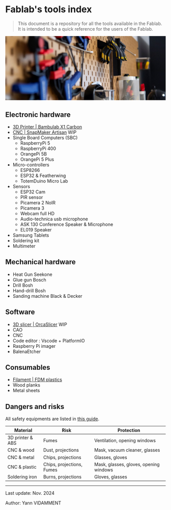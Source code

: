 # Fablab's tools index

> This document is a repository for all the tools available in the Fablab. It is intended to be a quick reference for the users of the Fablab.

![Tools](assets/readme-1.png)

## Electronic hardware

- [3D Printer | Bambulab X1 Carbon](hardware/bambulab.md)
- [CNC | SnapMaker Artisan](hardware/snapmaker.md) WIP
- Single Board Computers (SBC)
  - RaspberryPi 5
  - RaspberryPi 400
  - OrangePi 5B
  - OrangePi 5 Plus
- Micro-controllers
  - ESP8266
  - ESP32 & Featherwing
  - TotemDuino Micro Lab
- Sensors
  - ESP32 Cam
  - PIR sensor
  - Picamera 2 NoIR
  - Picamera 3
  - Webcam full HD
  - Audio-technica usb microphone
  - ASK 130 Conference Speaker & Microphone
  - EL019 Speaker
- Samsung Tablets
- Soldering kit
- Multimeter

## Mechanical hardware

- Heat Gun Seekone
- Glue gun Bosch
- Drill Bosh
- Hand-drill Bosh
- Sanding machine Black & Decker

## Software

- [3D slicer | OrcaSlicer](software/orcaslicer.md) WIP
- CAO
- CNC
- Code editor : Vscode + PlatformIO
- Raspberry Pi imager
- BalenaEtcher

## Consumables

- [Filament | FDM plastics](consumables/filament.md)
- Wood planks
- Metal sheets

## Dangers and risks

All safety equipments are listed in [this guide](safety/equipements.md).

| Material         | Risk                      | Protection                             |
| ---------------- | ------------------------- | -------------------------------------- |
| 3D printer & ABS | Fumes                     | Ventilation, opening windows           |
| CNC & wood       | Dust, projections         | Mask, vacuum cleaner, glasses          |
| CNC & metal      | Chips, projections        | Glasses, gloves                        |
| CNC & plastic    | Chips, projections, Fumes | Mask, glasses, gloves, opening windows |
| Soldering iron   | Burns, projections        | Gloves, glasses                        |

---

Last update: Nov. 2024

Author: Yann VIDAMMENT
